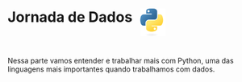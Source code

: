 <div style='display: flex; gap: 1rem'>
  <h1>Jornada de Dados<h1>
  <img src="./assets/image.png" alt="Python logo" width="50"/>
</div>

Nessa parte vamos entender e trabalhar mais com Python, uma das linguagens mais importantes quando trabalhamos com dados.
